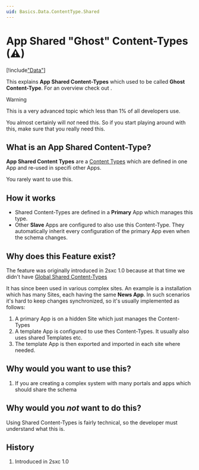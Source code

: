 ```yaml
---
uid: Basics.Data.ContentType.Shared
---
```


# App Shared "Ghost" Content-Types (⚠)

[!include["Data"](../_shared-content-types.md)]

This explains **App Shared Content-Types** which used to be called **Ghost Content-Type**. For an overview check out [](xref:Basics.Data.Index).

> [!WARNING]
> This is a very advanced topic which less than 1% of all developers use. 
> 
> You almost certainly will _not_ need this. So if you start playing around with this, 
> make sure that you really need this. 

## What is an App Shared Content-Type?

**App Shared Content Types** are a [Content Types](xref:Basics.Data.ContentType.Index) which are defined in one App and re-used in specifi other Apps. 

You rarely want to use this. 

## How it works

* Shared Content-Types are defined in a **Primary** App which manages this type. 
* Other **Slave** Apps are configured to also use this Content-Type. They automatically inherit every configuration of the primary App even when the schema changes. 

## Why does this Feature exist?

The feature was originally introduced in 2sxc 1.0 because at that time we didn't have [Global Shared Content-Types](xref:Basics.Data.ContentType.GlobalShared)

It has since been used in various complex sites. An example is a installation which has many Sites, each having the same **News App**. In such scenarios it's hard to keep changes synchronized, so it's usually implemented as follows:

1. A primary App is on a hidden Site which just manages the Content-Types
1. A template App is configured to use thes Content-Types. It usually also uses shared Templates etc.
1. The template App is then exported and imported in each site where needed. 

## Why would you want to use this?

1. If you are creating a complex system with many portals and apps which should share the schema

## Why would you _not_ want to do this?

Using Shared Content-Types is fairly technical, so the developer must understand what this is. 


## History

1. Introduced in 2sxc 1.0
